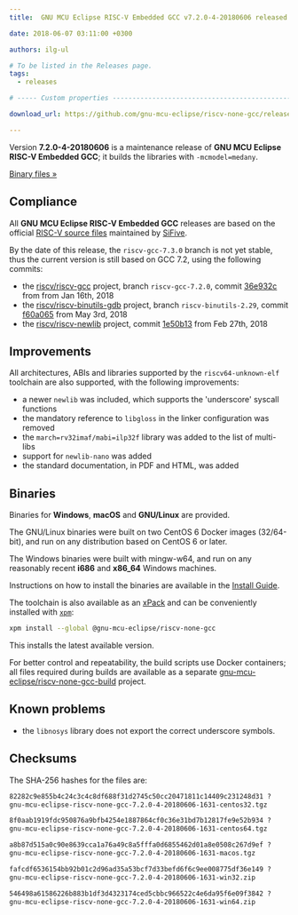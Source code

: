 ```yaml
---
title:  GNU MCU Eclipse RISC-V Embedded GCC v7.2.0-4-20180606 released

date: 2018-06-07 03:11:00 +0300

authors: ilg-ul

# To be listed in the Releases page.
tags:
  - releases

# ----- Custom properties -----------------------------------------------------

download_url: https://github.com/gnu-mcu-eclipse/riscv-none-gcc/releases/tag/v7.2.0-4-20180606/

---
```


Version **7.2.0-4-20180606** is a maintenance release of **GNU MCU Eclipse
RISC-V Embedded GCC**; it builds the libraries with `-mcmodel=medany`.

<!-- truncate -->

<p><a href={ frontMatter.download_url }>Binary files »</a></p>

## Compliance

All **GNU MCU Eclipse RISC-V Embedded GCC** releases are based on the
official [RISC-V source files](https://github.com/riscv/riscv-gcc)
maintained by [SiFive](https://www.sifive.com).

By the date of this release, the `riscv-gcc-7.3.0` branch is not yet
stable, thus the current version is still based on GCC 7.2, using the
following commits:

- the [riscv/riscv-gcc](https://github.com/riscv/riscv-gcc) project,
branch `riscv-gcc-7.2.0`, commit
[36e932c](https://github.com/gnu-mcu-eclipse/riscv-none-gcc/commit/36e932c683490ddfa5225ad8d842b002a8a74ed4)
from from Jan 16th, 2018
- the [riscv/riscv-binutils-gdb](https://github.com/riscv/riscv-binutils-gdb)
project, branch `riscv-binutils-2.29`, commit
[f60a065](https://github.com/gnu-mcu-eclipse/riscv-binutils-gdb/commit/f60a065a25cc54169a34ed351931097a44703a5c)
from May 3rd, 2018
- the [riscv/riscv-newlib](https://github.com/riscv/riscv-newlib) project,
commit [1e50b13](https://github.com/gnu-mcu-eclipse/riscv-newlib/commit/1e50b130fe1514a96eb4dc12f4a661d14f5cf6d4)
from Feb 27th, 2018

## Improvements

All architectures, ABIs and libraries supported by the `riscv64-unknown-elf`
toolchain are also supported, with the following improvements:

* a newer `newlib` was included, which supports the 'underscore' syscall functions
* the mandatory reference to `libgloss` in the linker configuration was removed
* the `march=rv32imaf/mabi=ilp32f` library was added to the list of multi-libs
* support for `newlib-nano` was added
* the standard documentation, in PDF and HTML, was added

## Binaries

Binaries for **Windows**, **macOS** and **GNU/Linux** are provided.

The GNU/Linux binaries were built on two CentOS 6 Docker images (32/64-bit),
and run on any distribution based on CentOS 6 or later.

The Windows binaries were built with mingw-w64, and run on any reasonably
recent **i686** and **x86_64** Windows machines.

Instructions on how to install the binaries are available in the
[Install Guide](/docs/install/).

The toolchain is also available as an
[xPack](https://www.npmjs.com/package/@gnu-mcu-eclipse/riscv-none-gcc)
and can be conveniently installed with
[`xpm`](https://www.npmjs.com/package/xpm):

```sh
xpm install --global @gnu-mcu-eclipse/riscv-none-gcc
```

This installs the latest available version.

For better control and repeatability, the build scripts use Docker
containers; all files required during builds are available as a separate
[gnu-mcu-eclipse/riscv-none-gcc-build](https://github.com/gnu-mcu-eclipse/riscv-none-gcc-build)
project.

## Known problems

* the `libnosys` library does not export the correct underscore symbols.

## Checksums

The SHA-256 hashes for the files are:

```txt
82282c9e855b4c24c3c4c8df688f31d2745c50cc20471811c14409c231248d31 ?
gnu-mcu-eclipse-riscv-none-gcc-7.2.0-4-20180606-1631-centos32.tgz

8f0aab1919fdc950876a9bfb4254e1887864cf0c36e31bd7b12817fe9e52b934 ?
gnu-mcu-eclipse-riscv-none-gcc-7.2.0-4-20180606-1631-centos64.tgz

a8b87d515a0c90e8639cca1a76a49c8a5fffa0d6855462d01a8e0508c267d9ef ?
gnu-mcu-eclipse-riscv-none-gcc-7.2.0-4-20180606-1631-macos.tgz

fafcdf6536154bb92b01c2d96ad35a53bcf7d33befd6f6c9ee008775df36e149 ?
gnu-mcu-eclipse-riscv-none-gcc-7.2.0-4-20180606-1631-win32.zip

546498a61586226b883b1df3d4323174ced5cbbc966522c4e6da95f6e09f3842 ?
gnu-mcu-eclipse-riscv-none-gcc-7.2.0-4-20180606-1631-win64.zip
```
